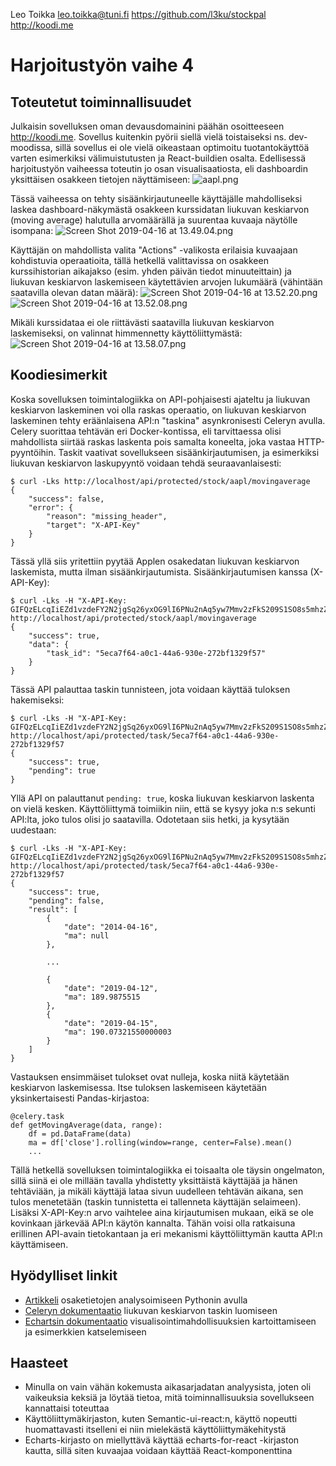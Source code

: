 Leo Toikka
leo.toikka@tuni.fi
https://github.com/l3ku/stockpal
http://koodi.me
# Harjoitustyön vaihe 4
## Toteutetut toiminnallisuudet
Julkaisin sovelluksen oman devausdomainini päähän osoitteeseen http://koodi.me. Sovellus kuitenkin pyörii siellä vielä toistaiseksi ns. dev-moodissa, sillä sovellus ei ole vielä oikeastaan optimoitu tuotantokäyttöä varten esimerkiksi välimuistutusten ja React-buildien osalta.
Edellisessä harjoitustyön vaiheessa toteutin jo osan visualisaatiosta, eli dashboardin yksittäisen osakkeen tietojen näyttämiseen:
![aapl.png](https://www.dropbox.com/s/ucu5i6iea5jcfw0/aapl.png?dl=0&raw=1)



Tässä vaiheessa on tehty sisäänkirjautuneelle käyttäjälle mahdolliseksi laskea dashboard-näkymästä osakkeen kurssidatan liukuvan keskiarvon (moving average) halutulla arvomäärällä ja suurentaa kuvaaja näytölle isompana:
![Screen Shot 2019-04-16 at 13.49.04.png](https://www.dropbox.com/s/irkw2t2sf7x96sx/Screen%20Shot%202019-04-16%20at%2013.49.04.png?dl=0&raw=1)

Käyttäjän on mahdollista valita "Actions" -valikosta erilaisia kuvaajaan kohdistuvia operaatioita, tällä hetkellä valittavissa on osakkeen kurssihistorian aikajakso (esim. yhden päivän tiedot minuuteittain) ja liukuvan keskiarvon laskemiseen käytettävien arvojen lukumäärä (vähintään saatavilla olevan datan määrä):
![Screen Shot 2019-04-16 at 13.52.20.png](https://www.dropbox.com/s/51t1kfm637q2uqw/Screen%20Shot%202019-04-16%20at%2013.52.20.png?dl=0&raw=1)
![Screen Shot 2019-04-16 at 13.52.08.png](https://www.dropbox.com/s/yyl85evg12zg6g1/Screen%20Shot%202019-04-16%20at%2013.52.08.png?dl=0&raw=1)

Mikäli kurssidataa ei ole riittävästi saatavilla liukuvan keskiarvon laskemiseksi, on valinnat himmennetty käyttöliittymästä:
![Screen Shot 2019-04-16 at 13.58.07.png](https://www.dropbox.com/s/inpdywfji51cfye/Screen%20Shot%202019-04-16%20at%2013.58.07.png?dl=0&raw=1)

## Koodiesimerkit
Koska sovelluksen toimintalogiikka on API-pohjaisesti ajateltu ja liukuvan keskiarvon laskeminen voi olla raskas operaatio, on liukuvan keskiarvon laskeminen tehty eräänlaisena API:n "taskina" asynkronisesti Celeryn avulla. Celery suorittaa tehtävän eri Docker-kontissa, eli tarvittaessa olisi mahdollista siirtää raskas laskenta pois samalta koneelta, joka vastaa HTTP-pyyntöihin. Taskit vaativat sovellukseen sisäänkirjautumisen, ja esimerkiksi liukuvan keskiarvon laskupyyntö voidaan tehdä seuraavanlaisesti:
```
$ curl -Lks http://localhost/api/protected/stock/aapl/movingaverage
{
    "success": false,
    "error": {
        "reason": "missing_header",
        "target": "X-API-Key"
    }
}
```
Tässä yllä siis yritettiin pyytää Applen osakedatan liukuvan keskiarvon laskemista, mutta ilman sisäänkirjautumista. Sisäänkirjautumisen kanssa (X-API-Key):
```
$ curl -Lks -H "X-API-Key: GIFQzELcqIiEZd1vzdeFY2N2jgSq26yxOG9lI6PNu2nAq5yw7Mmv2zFkS209S1SO8s5mhzZXCFwOabwvXXLUjskPDluJ19rhe31RDmQH4fQM3exJhl4YkXIkePS5sah5hX0BLUSknMIhgqU9cMU3jd3ivhemyplLd6WL9iexgCHNYHa4WuTc6BrLMJxu3ZthLQdtn4Fz" http://localhost/api/protected/stock/aapl/movingaverage
{
    "success": true,
    "data": {
        "task_id": "5eca7f64-a0c1-44a6-930e-272bf1329f57"
    }
}
```
Tässä API palauttaa taskin tunnisteen, jota voidaan käyttää tuloksen hakemiseksi:
```
$ curl -Lks -H "X-API-Key: GIFQzELcqIiEZd1vzdeFY2N2jgSq26yxOG9lI6PNu2nAq5yw7Mmv2zFkS209S1SO8s5mhzZXCFwOabwvXXLUjskPDluJ19rhe31RDmQH4fQM3exJhl4YkXIkePS5sah5hX0BLUSknMIhgqU9cMU3jd3ivhemyplLd6WL9iexgCHNYHa4WuTc6BrLMJxu3ZthLQdtn4Fz" http://localhost/api/protected/task/5eca7f64-a0c1-44a6-930e-272bf1329f57
{
    "success": true,
    "pending": true
}
```
Yllä API on palauttanut `pending: true`, koska liukuvan keskiarvon laskenta on vielä kesken. Käyttöliittymä toimiikin niin, että se kysyy joka n:s sekunti API:lta, joko tulos olisi jo saatavilla. Odotetaan siis hetki, ja kysytään uudestaan:
```
$ curl -Lks -H "X-API-Key: GIFQzELcqIiEZd1vzdeFY2N2jgSq26yxOG9lI6PNu2nAq5yw7Mmv2zFkS209S1SO8s5mhzZXCFwOabwvXXLUjskPDluJ19rhe31RDmQH4fQM3exJhl4YkXIkePS5sah5hX0BLUSknMIhgqU9cMU3jd3ivhemyplLd6WL9iexgCHNYHa4WuTc6BrLMJxu3ZthLQdtn4Fz" http://localhost/api/protected/task/5eca7f64-a0c1-44a6-930e-272bf1329f57
{
    "success": true,
    "pending": false,
    "result": [
        {
            "date": "2014-04-16",
            "ma": null
        },

        ...

        {
            "date": "2019-04-12",
            "ma": 189.9875515
        },
        {
            "date": "2019-04-15",
            "ma": 190.07321550000003
        }
    ]
}
```
Vastauksen ensimmäiset tulokset ovat nulleja, koska niitä käytetään keskiarvon laskemisessa. Itse tuloksen laskemiseen käytetään yksinkertaisesti Pandas-kirjastoa:
```
@celery.task
def getMovingAverage(data, range):
    df = pd.DataFrame(data)
    ma = df['close'].rolling(window=range, center=False).mean()
    ...
```
Tällä hetkellä sovelluksen toimintalogiikka ei toisaalta ole täysin ongelmaton, sillä siinä ei ole millään tavalla yhdistetty yksittäistä käyttäjää ja hänen tehtäviään, ja mikäli käyttäjä lataa sivun uudelleen tehtävän aikana, sen tulos menetetään (taskin tunnistetta ei tallenneta käyttäjän selaimeen). Lisäksi X-API-Key:n arvo vaihtelee aina kirjautumisen mukaan, eikä se ole kovinkaan järkevää API:n käytön kannalta. Tähän voisi olla ratkaisuna erillinen API-avain tietokantaan ja eri mekanismi käyttöliittymän kautta API:n käyttämiseen.

## Hyödylliset linkit
- [Artikkeli](https://ntguardian.wordpress.com/2018/07/17/stock-data-analysis-python-v2/) osaketietojen analysoimiseen Pythonin avulla
- [Celeryn dokumentaatio](https://celery.readthedocs.io/en/latest/) liukuvan keskiarvon taskin luomiseen
- [Echartsin dokumentaatio](https://ecomfe.github.io/echarts-doc/public/en/option.html#title) visualisointimahdollisuuksien kartoittamiseen ja esimerkkien katselemiseen

## Haasteet
- Minulla on vain vähän kokemusta aikasarjadatan analyysista, joten oli vaikeuksia keksiä ja löytää tietoa, mitä toiminnallisuuksia sovellukseen kannattaisi toteuttaa
- Käyttöliittymäkirjaston, kuten Semantic-ui-react:n, käyttö nopeutti huomattavasti itselleni ei niin mielekästä käyttöliittymäkehitystä
- Echarts-kirjasto on miellyttävä käyttää echarts-for-react -kirjaston kautta, sillä siten kuvaajaa voidaan käyttää React-komponenttina










